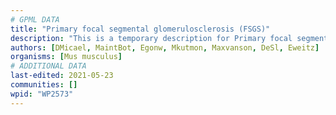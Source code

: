 ```yaml
---
# GPML DATA
title: "Primary focal segmental glomerulosclerosis (FSGS)"
description: "This is a temporary description for Primary focal segmental glomerulosclerosis (FSGS)"
authors: [DMicael, MaintBot, Egonw, Mkutmon, Maxvanson, DeSl, Eweitz]
organisms: [Mus musculus]
# ADDITIONAL DATA
last-edited: 2021-05-23
communities: []
wpid: "WP2573"
---
```

